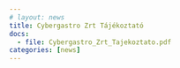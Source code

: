 ```yaml
---
# layout: news
title: Cybergastro Zrt Tájékoztató
docs:
  - file: Cybergastro_Zrt_Tajekoztato.pdf
categories: [news]
---
```

